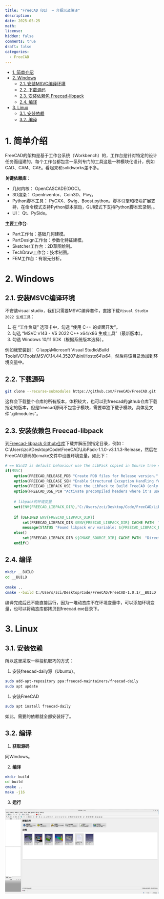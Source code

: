 ```yaml
---
title: "FreeCAD（01） — 介绍以及编译"
description: 
date: 2025-05-25
math: 
license: 
hidden: false
comments: true
draft: false
categories:
  - FreeCAD
---
```


- [1. 简单介绍](#1-简单介绍)
- [2. Windows](#2-windows)
  - [2.1. 安装MSVC编译环境](#21-安装msvc编译环境)
  - [2.2. 下载源码](#22-下载源码)
  - [2.3. 安装依赖包 Freecad-libpack](#23-安装依赖包-freecad-libpack)
  - [2.4. 编译](#24-编译)
- [3. Linux](#3-linux)
  - [3.1. 安装依赖](#31-安装依赖)
  - [3.2. 编译](#32-编译)



# 1. 简单介绍
FreeCAD的架构是基于工作台系统（Workbench）的，工作台是针对特定的设计任务而组建的，每个工作台都包含一系列专门的工具这是一种模块化设计，例如CAD、CAM、CAE。看起来和solidworks差不多。  

**关键依赖库**：  
- 几何内核： OpenCASCADE(OOC)。  
- 3D渲染： OpenInventor、Coin3D、Pivy。 
- Python脚本工具： PyCXX、Swig、Boost.python。脚本引擎和模块扩展支持，在命令模式支持Python脚本驱动，GUI模式下支持Python脚本宏录制。。  
- UI： Qt、PySide。  

**主要工作台**:  
- Part工作台：基础几何建模。   
- PartDesign工作台：参数化特征建模。   
- Sketcher工作台：2D草图绘制。   
- TechDraw工作台：技术制图。   
- FEM工作台：有限元分析。   

# 2. Windows
## 2.1. 安装MSVC编译环境
不安装visual studio，我们只需要MSVC编译套件，直接下载`Visual Studio 2022 生成工具`：   
1. 在 “工作负载” 选项卡中，勾选 “使用 C++ 的桌面开发”。  
2. 勾选 “MSVC v143 - VS 2022 C++ x64/x86 生成工具”（最新版本）。  
3. 勾选 Windows 10/11 SDK（根据系统版本选择）。

例如我安装到： C:\app\Microsoft Visual Studio\Build Tools\VC\Tools\MSVC\14.44.35207\bin\Hostx64\x64，然后将该目录添加到环境变量中。    


## 2.2. 下载源码
```bash
git clone --recurse-submodules https://github.com/FreeCAD/FreeCAD.git
```
这样会下载整个仓库的所有版本，体积较大，也可以到freecad的github仓库下载指定的版本，但是freecad源码不包含子模块，需要单独下载子模块，具体见文件“.gitmodules”。  


## 2.3. 安装依赖包 Freecad-libpack
到[Freecad-libpack Github仓库](https://github.com/FreeCAD/FreeCAD-LibPack)下载并解压到指定目录，例如： C:\Users\zci\Desktop\Code\FreeCAD\LibPack-1.1.0-v3.1.1.3-Release，然后在FreeCAD源码的cmake文件中设置环境变量，如此下：  
```cmake
# == Win32 is default behaviour use the LibPack copied in Source tree ==========
if(MSVC)
    option(FREECAD_RELEASE_PDB "Create PDB files for Release version." ON)
    option(FREECAD_RELEASE_SEH "Enable Structured Exception Handling for Release version." ON)
    option(FREECAD_LIBPACK_USE "Use the LibPack to Build FreeCAD (only Win32 so far)." ON)
    option(FREECAD_USE_PCH "Activate precompiled headers where it's used." ON)
    
    # libpack的环境变量
    set(ENV{FREECAD_LIBPACK_DIR},"C:/Users/zci/Desktop/Code/FreeCAD/LibPack-1.1.0-v3.1.1.3-Release") 

    if (DEFINED ENV{FREECAD_LIBPACK_DIR})
        set(FREECAD_LIBPACK_DIR $ENV{FREECAD_LIBPACK_DIR} CACHE PATH  "Directory of the FreeCAD LibPack")
        message(STATUS "Found libpack env variable: ${FREECAD_LIBPACK_DIR}")
    else()
        set(FREECAD_LIBPACK_DIR ${CMAKE_SOURCE_DIR} CACHE PATH  "Directory of the FreeCAD LibPack")
    endif()
```

## 2.4. 编译
```bash
mkdir __BUILD
cd __BUILD

cmake ..
cmake --build C:/Users/zci/Desktop/Code/FreeCAD/FreeCAD-1.0.1/__BUILD  --parallel -j16   --config Release
```
编译完成后还不能直接运行，因为一堆动态库不在环境变量中，可以添加环境变量，也可以将动态库都拷贝到freecad.exe目录下。


# 3. Linux
## 3.1. 安装依赖
所以这里采取一种投机取巧的方式：   
1. 安装freecad-daily源（Ubuntu）。  
```bash
sudo add-apt-repository ppa:freecad-maintainers/freecad-daily
sudo apt update
```
1. 安装FreeCAD   
```bash
sudo apt install freecad-daily
```
如此，需要的依赖就全部安装好了。

## 3.2. 编译
1. **获取源码**      

同Windows。

2. **编译**    

```bash
mkdir build
cd build  
cmake ..
make -j16
```
3. **运行**    

![](image.png)   



